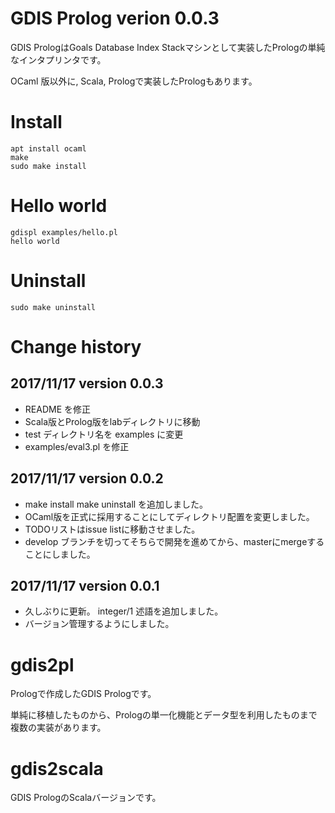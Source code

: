 # GDIS Prolog verion 0.0.3

GDIS PrologはGoals Database Index Stackマシンとして実装したPrologの単純なインタプリンタです。

OCaml 版以外に, Scala, Prologで実装したPrologもあります。

# Install

```
apt install ocaml
make
sudo make install
```

# Hello world

```
gdispl examples/hello.pl
hello world
```

# Uninstall

```
sudo make uninstall
```

# Change history

## 2017/11/17 version 0.0.3

- README を修正
- Scala版とProlog版をlabディレクトリに移動
- test ディレクトリ名を examples に変更
- examples/eval3.pl を修正

## 2017/11/17 version 0.0.2

- make install make uninstall を追加しました。
- OCaml版を正式に採用することにしてディレクトリ配置を変更しました。
- TODOリストはissue listに移動させました。
- develop ブランチを切ってそちらで開発を進めてから、masterにmergeすることにしました。

## 2017/11/17 version 0.0.1 

- 久しぶりに更新。 integer/1 述語を追加しました。
- バージョン管理するようにしました。

# gdis2pl

Prologで作成したGDIS Prologです。

単純に移植したものから、Prologの単一化機能とデータ型を利用したものまで複数の実装があります。

# gdis2scala

GDIS PrologのScalaバージョンです。
